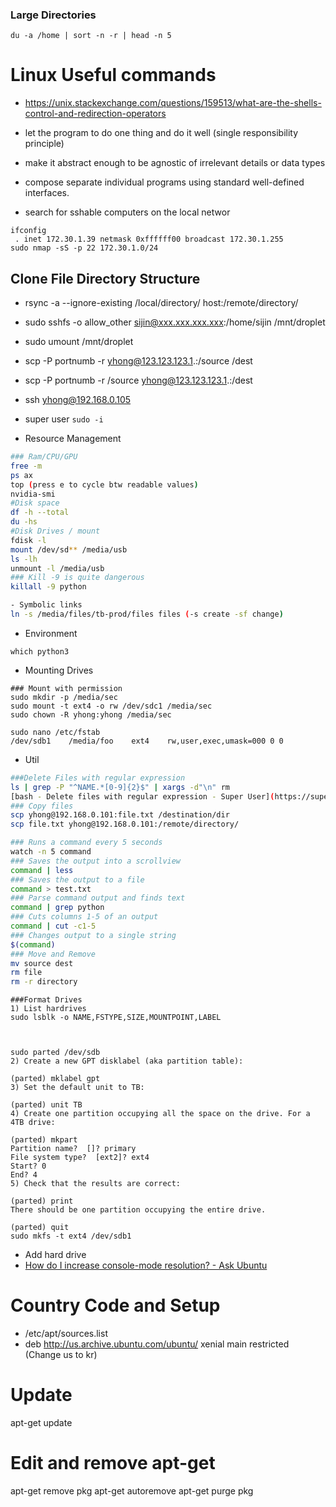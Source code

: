 ### Large Directories
```
du -a /home | sort -n -r | head -n 5
```

# Linux Useful commands
- https://unix.stackexchange.com/questions/159513/what-are-the-shells-control-and-redirection-operators
- let the program to do one thing and do it well (single responsibility principle)
- make it abstract enough to be agnostic of irrelevant details or data types
- compose separate individual programs using standard well-defined interfaces.

- search for sshable computers on the local networ

```
ifconfig
 . inet 172.30.1.39 netmask 0xffffff00 broadcast 172.30.1.255
sudo nmap -sS -p 22 172.30.1.0/24
```

## Clone File Directory Structure
- rsync -a --ignore-existing /local/directory/ host:/remote/directory/
- sudo sshfs -o allow_other sijin@xxx.xxx.xxx.xxx:/home/sijin /mnt/droplet
- sudo umount /mnt/droplet


- scp -P portnumb -r yhong@123.123.123.1.:/source /dest
- scp -P portnumb -r /source yhong@123.123.123.1.:/dest
- ssh yhong@192.168.0.105
- super user
 `sudo -i` 
- Resource Management
``` bash
### Ram/CPU/GPU
free -m
ps ax
top (press e to cycle btw readable values)
nvidia-smi
#Disk space
df -h --total
du -hs 
#Disk Drives / mount
fdisk -l
mount /dev/sd** /media/usb
ls -lh
unmount -l /media/usb
### Kill -9 is quite dangerous
killall -9 python

- Symbolic links
ln -s /media/files/tb-prod/files files (-s create -sf change)
```
- Environment
```
which python3
```

- Mounting Drives

```
### Mount with permission
sudo mkdir -p /media/sec
sudo mount -t ext4 -o rw /dev/sdc1 /media/sec
sudo chown -R yhong:yhong /media/sec

sudo nano /etc/fstab
/dev/sdb1    /media/foo    ext4    rw,user,exec,umask=000 0 0
```
- Util
``` bash
###Delete Files with regular expression
ls | grep -P "^NAME.*[0-9]{2}$" | xargs -d"\n" rm
[bash - Delete files with regular expression - Super User](https://superuser.com/questions/392872/delete-files-with-regular-expression)
### Copy files
scp yhong@192.168.0.101:file.txt /destination/dir
scp file.txt yhong@192.168.0.101:/remote/directory/

### Runs a command every 5 seconds
watch -n 5 command
### Saves the output into a scrollview
command | less
### Saves the output to a file
command > test.txt
### Parse command output and finds text
command | grep python
### Cuts columns 1-5 of an output
command | cut -c1-5
### Changes output to a single string
$(command)
### Move and Remove
mv source dest 
rm file
rm -r directory

```

```
###Format Drives
1) List hardrives
sudo lsblk -o NAME,FSTYPE,SIZE,MOUNTPOINT,LABEL



sudo parted /dev/sdb
2) Create a new GPT disklabel (aka partition table):

(parted) mklabel gpt
3) Set the default unit to TB:

(parted) unit TB
4) Create one partition occupying all the space on the drive. For a 4TB drive:

(parted) mkpart
Partition name?  []? primary
File system type?  [ext2]? ext4
Start? 0
End? 4
5) Check that the results are correct:

(parted) print
There should be one partition occupying the entire drive.

(parted) quit
sudo mkfs -t ext4 /dev/sdb1
```

- Add hard drive
- [How do I increase console-mode resolution? - Ask Ubuntu](https://askubuntu.com/questions/18444/how-do-i-increase-console-mode-resolution)


# Country Code and Setup 
- /etc/apt/sources.list
- deb http://us.archive.ubuntu.com/ubuntu/ xenial main restricted (Change us to kr)

# Update
apt-get update

# Edit and remove apt-get
apt-get remove pkg
apt-get autoremove
apt-get purge pkg
